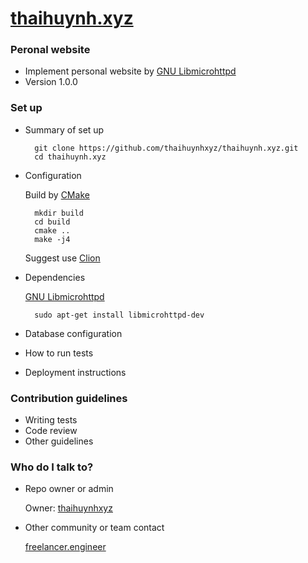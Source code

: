 # [thaihuynh.xyz](http://thaihuynh.xyz)

### Peronal website ###

* Implement personal website by [GNU Libmicrohttpd](https://www.gnu.org/software/libmicrohttpd/)
* Version 1.0.0

### Set up ###

* Summary of set up

        git clone https://github.com/thaihuynhxyz/thaihuynh.xyz.git
        cd thaihuynh.xyz

* Configuration

    Build by [CMake](https://cmake.org/)
    
        mkdir build
        cd build
        cmake ..
        make -j4
        
    Suggest use [Clion](https://www.jetbrains.com/clion/)
    
* Dependencies

    [GNU Libmicrohttpd](https://www.gnu.org/software/libmicrohttpd/)
    
        sudo apt-get install libmicrohttpd-dev
        
* Database configuration
* How to run tests
* Deployment instructions

### Contribution guidelines ###

* Writing tests
* Code review
* Other guidelines

### Who do I talk to? ###

* Repo owner or admin

    Owner: [thaihuynhxyz](https://github.com/thaihuynhxyz)
   
* Other community or team contact

    [freelancer.engineer](http://freelancer.engineer/)
    